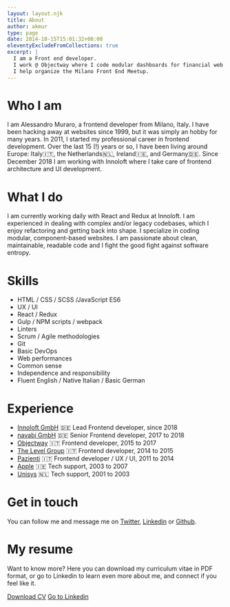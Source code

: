 ```yaml
---
layout: layout.njk
title: About
author: akmur
type: page
date: 2014-10-15T15:01:32+00:00
eleventyExcludeFromCollections: true
excerpt: |
  I am a Front end developer.
  I work @ Objectway where I code modular dashboards for financial web products.
  I help organize the Milano Front End Meetup.
---
```


# Who I am

I am Alessandro Muraro, a frontend developer from Milano, Italy.
I have been hacking away at websites since 1999, but it was simply an hobby for many years. In 2011, I started my professional career in frontend development.
Over the last 15 (!) years or so, I have been living around Europe: Italy🇮🇹, the Netherlands🇳🇱, Ireland🇮🇪, and Germany🇩🇪.
Since December 2018 I am working with Innoloft where I take care of frontend architecture and UI development.

# What I do

I am currently working daily with React and Redux at Innoloft. I am experienced in dealing with complex and/or legacy codebases, which I enjoy refactoring and getting back into shape. I specialize in coding modular, component-based websites. I am passionate about clean, maintainable, readable code and I fight the good fight against software entropy.

# Skills

- HTML / CSS / SCSS /JavaScript ES6
- UX / UI
- React / Redux
- Gulp / NPM scripts / webpack
- Linters
- Scrum / Agile methodologies
- Git
- Basic DevOps
- Web performances
- Common sense
- Independence and responsibility
- Fluent English / Native Italian / Basic German

# Experience

- [Innoloft GmbH](http://innoloft.com/) 🇩🇪 Lead Frontend developer, since 2018
- [navabi GmbH](http://navabi.de/) 🇩🇪 Senior Frontend developer, 2017 to 2018
- [Objectway](http://www.objectway.it/IT/default.asp) 🇮🇹 Frontend developer, 2015 to 2017
- [The Level Group](http://www.thelevelgroup.com/) 🇮🇹 Frontend developer, 2014 to 2015
- [Pazienti](http://www.pazienti.it/) 🇮🇹 Frontend developer / UX / UI, 2011 to 2014
- [Apple](http://www.apple.com/) 🇮🇪 Tech support, 2003 to 2007
- [Unisys](http://www.unisys.com/) 🇳🇱 Tech support, 2001 to 2003

# Get in touch

You can follow me and message me on [Twitter](https://twitter.com/akmur), [Linkedin](https://www.linkedin.com/in/alessandromuraro/) or [Github](https://github.com/akmur).

# My resume

Want to know more?
Here you can download my curriculum vitae in PDF format, or go to Linkedin to learn even more about me, and connect if you feel like it.

<div class="actions">
  <a class="actions__cta button" href="https://www.dropbox.com/s/0j0z64d7f3fe4rg/Resume%20Alessandro%20Muraro.pdf?dl=0" rel="noopener noreferrer" target="_blank">Download CV</a>
  <a class="actions__cta link" href="https://www.linkedin.com/in/alessandromuraro/" rel="noopener noreferrer" target="_blank">Go to Linkedin</a>
</div>
